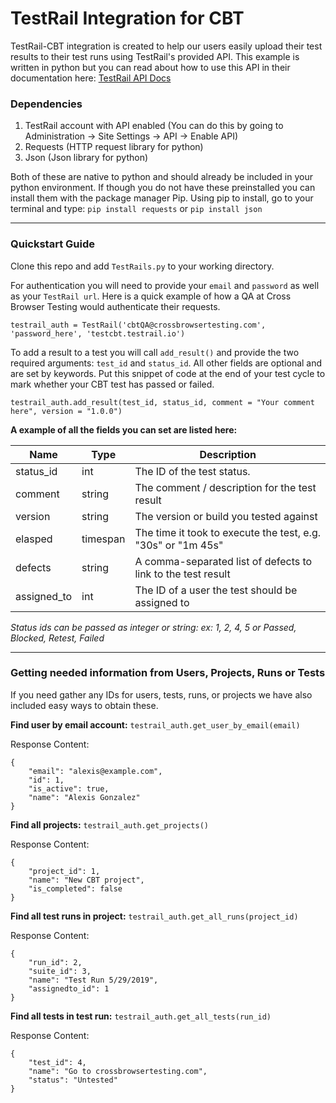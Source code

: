 # TestRail Integration for CBT
TestRail-CBT integration is created to help our users easily upload their test results to their test runs using TestRail's provided API. This example is written in python but you can read about how to use this API in their documentation here: [TestRail API Docs](http://docs.gurock.com/testrail-api2/start)

### Dependencies
1. TestRail account with API enabled (You  can do this by going to Administration -> Site Settings -> API -> Enable API)
2. Requests (HTTP request library for python)
3. Json (Json library for python)


Both of these are native to python and should already be included in your python environment. If though you do not have these preinstalled you can install them with the package manager Pip.
Using pip to install, go to your terminal and type: `pip install requests` or `pip install json`

***

### Quickstart Guide
Clone this repo and add `TestRails.py` to your working directory.

For authentication you will need to provide your `email` and `password` as well as your `TestRail url`. Here is a quick example of how a QA at Cross Browser Testing would authenticate their requests.
```
testrail_auth = TestRail('cbtQA@crossbrowsertesting.com', 'password_here', 'testcbt.testrail.io')
```

To add a result to a test you will call `add_result()` and provide the two required arguments: `test_id` and `status_id`. All other fields are optional and are set by keywords. Put this snippet of code at the end of your test cycle to mark whether your CBT test has passed or failed.
```
testrail_auth.add_result(test_id, status_id, comment = "Your comment here", version = "1.0.0")
```

**A example of all the fields you can set are listed here:**

| Name | Type | Description |
| ----------- | ----- | ---- |
| status_id	 | int | The ID of the test status. |
| comment | string | The comment / description for the test result |
| version | string | The version or build you tested against |
| elasped | timespan | 	The time it took to execute the test, e.g. "30s" or "1m 45s" |
| defects | string | A comma-separated list of defects to link to the test result |
| assigned_to | int | The ID of a user the test should be assigned to |

*Status ids can be passed as integer or string: ex: 1, 2, 4, 5 or Passed, Blocked, Retest, Failed*

***

### Getting needed information from Users, Projects, Runs or Tests
If you need gather any IDs for users, tests, runs, or projects we have also included easy ways to obtain these.

**Find user by email account:** `testrail_auth.get_user_by_email(email)`

Response Content:
```
{
	"email": "alexis@example.com",
	"id": 1,
	"is_active": true,
	"name": "Alexis Gonzalez"
}
```
**Find all projects:** `testrail_auth.get_projects()`

Response Content:
```
{
    "project_id": 1,
    "name": "New CBT project",
    "is_completed": false
}
```
**Find all test runs in project:** `testrail_auth.get_all_runs(project_id)`

Response Content:
```
{
    "run_id": 2,
    "suite_id": 3,
    "name": "Test Run 5/29/2019",
    "assignedto_id": 1
}
```
**Find all tests in test run:** `testrail_auth.get_all_tests(run_id)`

Response Content:
```
{
    "test_id": 4,
    "name": "Go to crossbrowsertesting.com",
    "status": "Untested"
}
```
